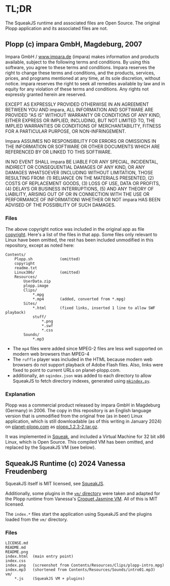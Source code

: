 # TL;DR

 The SqueakJS runtime and associated files are Open Source. The original Plopp application and its associated files are not.

## Plopp (c) impara GmbH, Magdeburg, 2007

Impara GmbH / www.impara.de (impara) makes information and products available, subject to the following terms and conditions. By using this software, you agree to these terms and conditions. Impara reserves the right to change these terms and conditions, and the products, services, prices, and programs mentioned at any time, at its sole discretion, without notice. impara reserves the right to seek all remedies available by law and in equity for any violation of these terms and conditions. Any rights not expressly granted herein are reserved.

EXCEPT AS EXPRESSLY PROVIDED OTHERWISE IN AN AGREEMENT BETWEEN YOU AND impara, ALL INFORMATION AND SOFTWARE ARE PROVIDED "AS IS" WITHOUT WARRANTY OR CONDITIONS OF ANY KIND, EITHER EXPRESS OR IMPLIED, INCLUDING, BUT NOT LIMITED TO, THE IMPLIED WARRANTIES OR CONDITIONS OF MERCHANTABILITY, FITNESS FOR A PARTICULAR PURPOSE, OR NON-INFRINGEMENT.

Impara ASSUMES NO RESPONSIBILITY FOR ERRORS OR OMISSIONS IN THE INFORMATION OR SOFTWARE OR OTHER DOCUMENTS WHICH ARE REFERENCED BY OR LINKED TO THIS SOFTWARE.

IN NO EVENT SHALL impara BE LIABLE FOR ANY SPECIAL, INCIDENTAL, INDIRECT OR CONSEQUENTIAL DAMAGES OF ANY KIND, OR ANY DAMAGES WHATSOEVER (INCLUDING WITHOUT LIMITATION, THOSE RESULTING FROM: (1) RELIANCE ON THE MATERIALS PRESENTED, (2) COSTS OF REPLACEMENT GOODS, (3) LOSS OF USE, DATA OR PROFITS, (4) DELAYS OR BUSINESS INTERRUPTIONS, (5) AND ANY THEORY OF LIABILITY, ARISING OUT OF OR IN CONNECTION WITH THE USE OR PERFORMANCE OF INFORMATION) WHETHER OR NOT impara HAS BEEN ADVISED OF THE POSSIBILITY OF SUCH DAMAGES.

### Files

The above copyright notice was included in the original app as file [copyright](./copyright). Here's a list of the files in that app. Some files only relevant to Linux have been omitted, the rest has been included unmodified in this repository, except as noted here:

    Contents/
        Plopp.sh            (omitted)
        copyright
        readme.txt
        Linux386/           (omitted)
        Resources/
            UserData.zip
            plopp.image
            Clips/
                *.mpg
                *.mp4       (added, converted from *.mpg)
            Sites/
                *.html      (fixed links, inserted 1 line to allow SWF playback)
                stuff/
                    *.png
                    *.swf
                    *.css
            Sounds/
                *.mp3

* The `mp4` files were added since MPEG-2 files are less well supported on modern web browsers than MPEG-4
*  The `ruffle` player was included in the HTML because modern web browsers do not support playback of Adobe Flash files. Also, links were fixed to point to current URLs on planet-plopp.com.
* additionally, an `sqindex.json` was added to each directory to allow SqueakJS to fetch directory indexes, generated using [`mkindex.py`](https://github.com/codefrau/SqueakJS/blob/main/utils/mksqindex.py).

### Explanation

Plopp was a commercial product released by impara GmbH in Magdeburg (Germany) in 2006. The copy in this repository is an English language version that is unmodified from the original free (as in beer) Linux application, which is still downloadable (as of this writing in January 2024) on [planet-plopp.com](http://www.planet-plopp.com/english/download.html) as [plopp_1.2.3-2.tar.gz](http://www.planet-plopp.com/downloads/en/plopp_1.2.3-2.tar.gz).

It was implemented in [Squeak](https://squeak.org), and included a Virtual Machine for 32 bit x86 Linux, which is Open Source. This compiled VM has been omitted, and replaced by the SqueakJS VM (see below).

## SqueakJS Runtime (c) 2024 Vanessa Freudenberg

SqueakJS itself is MIT licensed, see [SqueakJS](https://github.com/codefrau/SqueakJS/).

Additionally, some plugins in the [`vm/` directory](./vm) were taken and adapted for the Plopp runtime from Vanessa's [Croquet Jasmine VM](https://github.com/codefrau/jasmine/). All of this is MIT licensed.

The `index.*` files start the application using SqueakJS and the plugins loaded from the `vm/` directory.

### Files

    LICENSE.md
    README.md
    README.png
    index.html  (main entry point)
    index.css
    index.png   (screenshot from Contents/Resources/Clips/plopp-intro.mpg)
    index.mp3   (shortened from Contents/Resources/Sounds/intro01.mp3)
    vm/
        *.js    (SqueakJS VM + plugins)
